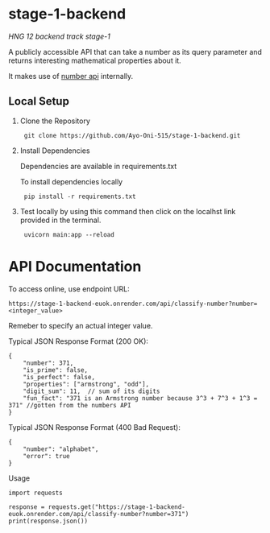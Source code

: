 # stage-1-backend
*HNG 12 backend track stage-1*

A publicly accessible API that can take a number as its query parameter and returns interesting mathematical properties about it.

It makes use of [number api](http://numbersapi.com/) internally.

## Local Setup
1. Clone the Repository

        git clone https://github.com/Ayo-Oni-515/stage-1-backend.git

2. Install Dependencies

    Dependencies are available in requirements.txt

    To install dependencies locally

        pip install -r requirements.txt

3. Test locally by using this command then click on the localhst link provided in the terminal.

        uvicorn main:app --reload

# API Documentation
To access online, use endpoint URL:

    https://stage-1-backend-euok.onrender.com/api/classify-number?number=<integer_value>

Remeber to specify an actual integer value.

Typical JSON Response Format (200 OK):

    {
        "number": 371,
        "is_prime": false,
        "is_perfect": false,
        "properties": ["armstrong", "odd"],
        "digit_sum": 11,  // sum of its digits
        "fun_fact": "371 is an Armstrong number because 3^3 + 7^3 + 1^3 = 371" //gotten from the numbers API
    }

Typical JSON Response Format (400 Bad Request):

    {
        "number": "alphabet",
        "error": true
    }

Usage

    import requests

    response = requests.get("https://stage-1-backend-euok.onrender.com/api/classify-number?number=371")
    print(response.json())
